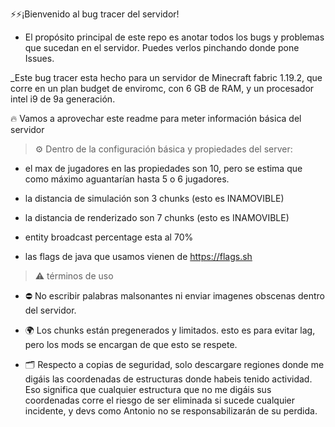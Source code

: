 ⚡⚡¡Bienvenido al bug tracer del servidor!

- El propósito principal de este repo es anotar todos los bugs y problemas que sucedan en el servidor. Puedes verlos pinchando donde pone Issues.

_Este bug tracer esta hecho para un servidor de Minecraft fabric 1.19.2, que corre en un plan budget de enviromc, con 6 GB de RAM, y un procesador intel i9 de 9a generación.

🔥 Vamos a aprovechar este readme para meter información básica del servidor 



> ⚙️ Dentro de la configuración básica y propiedades del server:
- el max de jugadores en las propiedades son 10, pero se estima que como máximo aguantarían hasta 5 o 6 jugadores.
- la distancia de simulación son 3 chunks (esto es INAMOVIBLE)


- la distancia de renderizado son 7 chunks (esto es INAMOVIBLE)
- entity broadcast percentage esta al 70%
- las flags de java que usamos vienen de https://flags.sh 



> ⚠️ términos de uso 
- ⛔ No escribir palabras malsonantes ni enviar imagenes obscenas dentro del servidor.
- 🌍 Los chunks están pregenerados y limitados. esto es para evitar lag, pero los mods se encargan de que esto se respete.

- 🗂️ Respecto a copias de seguridad, solo descargare regiones donde me digáis  las coordenadas de estructuras donde habeis tenido actividad. Eso significa que cualquier estructura que no me digáis sus coordenadas corre el riesgo de ser eliminada si sucede cualquier incidente, y devs como Antonio no se responsabilizarán de su perdida.
 







